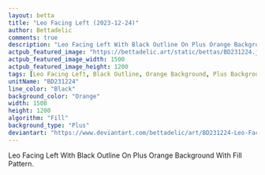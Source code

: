 ```yaml
---
layout: betta
title: "Leo Facing Left (2023-12-24)"
author: Bettadelic
comments: true
description: "Leo Facing Left With Black Outline On Plus Orange Background With Fill Pattern."
actpub_featured_image: "https://bettadelic.art/static/bettas/BD231224.jpg"
actpub_featured_image_width: 1500
actpub_featured_image_height: 1200
tags: [Leo Facing Left, Black Outline, Orange Background, Plus Background Pattern, Fill Pattern, December 2023]
unitName: "BD231224"
line_color: "Black"
background_color: "Orange"
width: 1500
height: 1200
algorithm: "Fill"
background_type: "Plus"
deviantart: "https://www.deviantart.com/bettadelic/art/BD231224-Leo-Facing-Left-2023-12-24-1004978335"
---
```


Leo Facing Left With Black Outline On Plus Orange Background With Fill Pattern.
